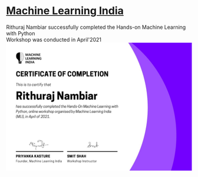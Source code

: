 # [Machine Learning India](https://www.instagram.com/ml.india/?hl=en)

Rithuraj Nambiar successfully completed the Hands-on Machine Learning with Python <br>
Workshop was conducted in April'2021
![Certificate-Image](https://github.com/rithurajnambiar17/lisences-and-certifications/blob/master/Workshops/Hands-On%20Machine%20Learning%20with%20Python%20-%20Machine%20Learning%20India/Hands-On%20Machine%20Learning%20with%20Python%20-%20Machine%20Learning%20India.jpg)

